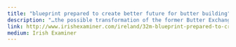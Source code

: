 ```yaml
---
title: "blueprint prepared to create better future for butter building"
description: "…the possible transformation of the former Butter Exchange in Shandon… …The project, which is based on similar hubs such as the Fab Lab in Limerick, is subject to funding."
link: http://www.irishexaminer.com/ireland/32m-blueprint-prepared-to-create-better-future-for-butter-building-362950.html
medium: Irish Examiner
---
```

